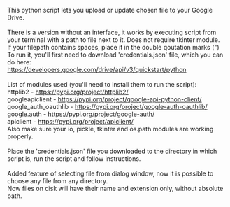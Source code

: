 This python script lets you upload or update chosen file to your Google Drive.\
\
There is a version without an interface, it works by executing script from your terminal with a path to file next to it. Does not require tkinter module.\
If your filepath contains spaces, place it in the double qoutation marks (")\
To run it, you'll first need to download 'credentials.json' file, which you can do here:\
https://developers.google.com/drive/api/v3/quickstart/python  
\
List of modules used (you'll need to install them to run the script):\
httplib2 - https://pypi.org/project/httplib2/  
googleapiclient - https://pypi.org/project/google-api-python-client/  
google_auth_oauthlib - https://pypi.org/project/google-auth-oauthlib/  
google.auth - https://pypi.org/project/google-auth/  
apiclient - https://pypi.org/project/apiclient/  
Also make sure your io, pickle, tkinter and os.path modules are working properly.\
\
Place the 'credentials.json' file you downloaded to the directory in which script is,
run the script and follow instructions.\
\
Added feature of selecting file from dialog window, now it is possible to choose any file
from any directory.\
Now files on disk will have their name and extension only, without absolute path.

